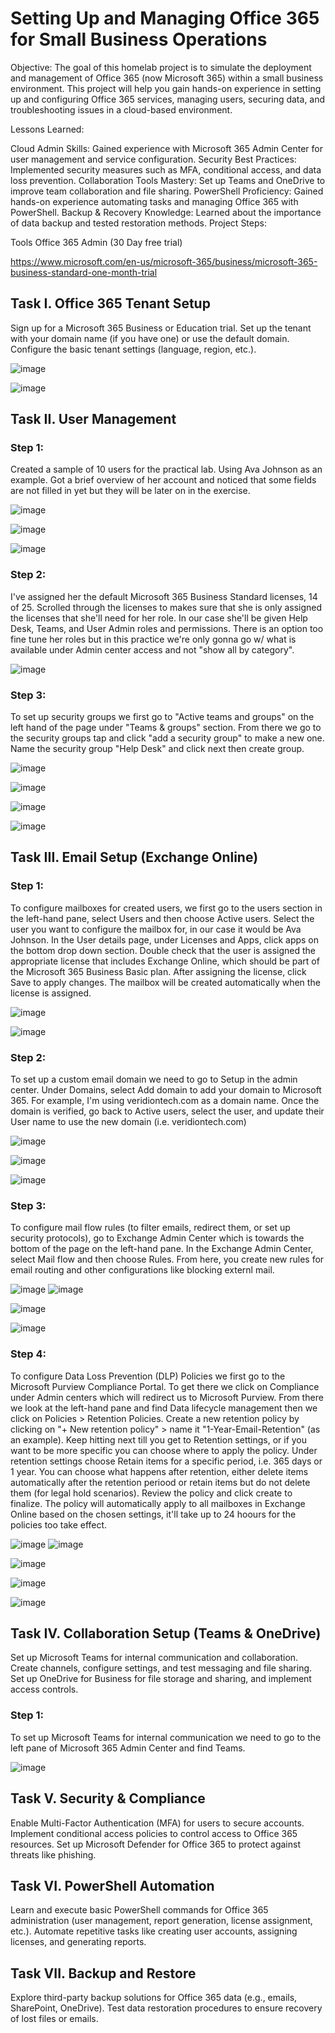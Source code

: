 # Setting Up and Managing Office 365 for Small Business Operations

Objective: The goal of this homelab project is to simulate the deployment and management of Office 365 (now Microsoft 365) within a small business environment. This project will help you gain hands-on experience in setting up and configuring Office 365 services, managing users, securing data, and troubleshooting issues in a cloud-based environment.

Lessons Learned:

Cloud Admin Skills: Gained experience with Microsoft 365 Admin Center for user management and service configuration.
Security Best Practices: Implemented security measures such as MFA, conditional access, and data loss prevention.
Collaboration Tools Mastery: Set up Teams and OneDrive to improve team collaboration and file sharing.
PowerShell Proficiency: Gained hands-on experience automating tasks and managing Office 365 with PowerShell.
Backup & Recovery Knowledge: Learned about the importance of data backup and tested restoration methods.
Project Steps:

Tools
Office 365 Admin (30 Day free trial)

https://www.microsoft.com/en-us/microsoft-365/business/microsoft-365-business-standard-one-month-trial 

## Task I. Office 365 Tenant Setup

Sign up for a Microsoft 365 Business or Education trial. Set up the tenant with your domain name (if you have one) or use the default domain. Configure the basic tenant settings (language, region, etc.).

![image](https://github.com/user-attachments/assets/c7ec4ac2-6d22-455e-89ce-b96cb19c9871)

![image](https://github.com/user-attachments/assets/e0eae49d-2d67-403f-a680-43f2f913e07b)

## Task II. User Management

### Step 1:

Created a sample of 10 users for the practical lab. Using Ava Johnson as an example. Got a brief overview of her account and noticed that some fields are not filled in yet but they will be later on in the exercise. 

![image](https://github.com/user-attachments/assets/90074413-224f-4657-aaa3-7cb361f855bf)

![image](https://github.com/user-attachments/assets/3a06cdd8-a725-410b-b4b5-a2ec5ca9f94c)

![image](https://github.com/user-attachments/assets/5bff372b-0970-4e6d-85b6-c3cd8ec4ef0b)

### Step 2: 

I've assigned her the default Microsoft 365 Business Standard licenses, 14 of 25. Scrolled through the licenses to makes sure that she is only assigned the licenses that she'll need for her role. In our case she'll be given Help Desk, Teams, and User Admin roles and permissions. There is an option too fine tune her roles but in this practice we're only gonna go w/ what is available under Admin center access and not "show all by category".

![image](https://github.com/user-attachments/assets/0c82b42d-1727-4bfc-9645-f24de63c388d)

### Step 3: 

To set up security groups we first go to "Active teams and groups" on the left hand of the page under "Teams & groups" section. From there we go to the security groups tap and click "add a security group" to make a new one. Name the security group "Help Desk" and click next then create group.

![image](https://github.com/user-attachments/assets/250f39ab-6666-4748-90f7-de2cca27dfe6)

![image](https://github.com/user-attachments/assets/e96576dd-4b2e-40df-a9ce-b012e6f120aa)

![image](https://github.com/user-attachments/assets/c755e724-3c77-4040-a17e-f88141c46418)

![image](https://github.com/user-attachments/assets/dd2f1eee-addc-4fdb-8c5e-99611ec1b6f9)

## Task III. Email Setup (Exchange Online)

### Step 1: 

To configure mailboxes for created users, we first go to the users section in the left-hand pane, select Users and then choose Active users. Select the user you want to configure the mailbox for, in our case it would be Ava Johnson. In the User details page, under Licenses and Apps, click apps on the bottom drop down section. Double check that the user is assigned the appropriate license that includes Exchange Online, which should be part of the Microsoft 365 Business Basic plan. After assigning the license, click Save to apply changes. The mailbox will be created automatically when the license is assigned. 

![image](https://github.com/user-attachments/assets/70da2423-a73d-411f-b73e-9975551629cc)

![image](https://github.com/user-attachments/assets/10c44270-2b27-4926-92f1-7e64a3e4923b)

### Step 2: 

To set up a custom email domain we need to go to Setup in the admin center. Under Domains, select Add domain to add your domain to Microsoft 365. For example, I'm using veridiontech.com as a domain name. Once the domain is verified, go back to Active users, select the user, and update their User name to use the new domain (i.e. veridiontech.com)

![image](https://github.com/user-attachments/assets/304596da-19f0-48f2-83de-1618723a4373)

![image](https://github.com/user-attachments/assets/4366acd1-3167-4bc7-91ad-55c5ed9e8b85)

![image](https://github.com/user-attachments/assets/82940a0d-1b69-4f54-9763-f97643ada643)

### Step 3: 

To configure mail flow rules (to filter emails, redirect them, or set up security protocols), go to Exchange Admin Center which is towards the bottom of the page on the left-hand pane. In the Exchange Admin Center, select Mail flow and then choose Rules. From here, you create new rules for email routing and other configurations like blocking externl mail.

![image](https://github.com/user-attachments/assets/e7b49e13-029d-4cdd-b1c6-9e86e743262e)
![image](https://github.com/user-attachments/assets/a5445678-0fe3-455c-8f70-86dd11f86fd5)

![image](https://github.com/user-attachments/assets/684b3b59-1ee0-46c1-aa4b-61faf19bf3bc)

![image](https://github.com/user-attachments/assets/55fbfd91-0074-45fb-a7e7-714668baf167)

### Step 4: 

To configure Data Loss Prevention (DLP) Policies we first go to the Microsoft Purview Compliance Portal. To get there we click on Compliance under Admin centers which will redirect us to Microsoft Purview. From there we look at the left-hand pane and find Data lifecycle management then we click on Policies > Retention Policies. Create a new retention policy by clicking on "+ New retention policy" > name it "1-Year-Email-Retention" (as an example). Keep hitting next till you get to Retention settings, or if you want to be more specific you can choose where to apply the policy. Under retention settings choose Retain items for a specific period, i.e. 365 days or 1 year. You can choose what happens after retention, either delete items automatically after the retention periood or retain items but do not delete them (for legal hold scenarios). Review the policy and click create to finalize. The policy will automatically apply to all mailboxes in Exchange Online based on the chosen settings, it'll take up to 24 hoours for the policies too take effect.

![image](https://github.com/user-attachments/assets/364c09c5-11b7-4029-a5d8-6dfb03028249)
![image](https://github.com/user-attachments/assets/627acd17-adc6-44e1-90f1-c3800054ea7c)

![image](https://github.com/user-attachments/assets/d43c8276-ae4f-4ae8-bed7-dfac36023260)

![image](https://github.com/user-attachments/assets/c60373de-b2a9-41dd-8df4-e19e46e617b6)

![image](https://github.com/user-attachments/assets/1093f111-aea5-4215-a080-dac0d4977f60)

## Task IV. Collaboration Setup (Teams & OneDrive)

Set up Microsoft Teams for internal communication and collaboration.
Create channels, configure settings, and test messaging and file sharing.
Set up OneDrive for Business for file storage and sharing, and implement access controls.

### Step 1: 

To set up Microsoft Teams for internal communication we need to go to the left pane of Microsoft 365 Admin Center and find Teams. 

![image](https://github.com/user-attachments/assets/11886caa-a65c-4732-b847-74b5510f0d88)

## Task V. Security & Compliance

Enable Multi-Factor Authentication (MFA) for users to secure accounts.
Implement conditional access policies to control access to Office 365 resources.
Set up Microsoft Defender for Office 365 to protect against threats like phishing.

## Task VI. PowerShell Automation

Learn and execute basic PowerShell commands for Office 365 administration (user management, report generation, license assignment, etc.).
Automate repetitive tasks like creating user accounts, assigning licenses, and generating reports.

## Task VII. Backup and Restore

Explore third-party backup solutions for Office 365 data (e.g., emails, SharePoint, OneDrive).
Test data restoration procedures to ensure recovery of lost files or emails.

